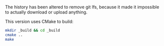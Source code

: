 The history has been altered to remove git lfs, because it made it impossible to actually download or upload anything.

This version uses CMake to build:
```bash
mkdir _build && cd _build
cmake ..
make
```
